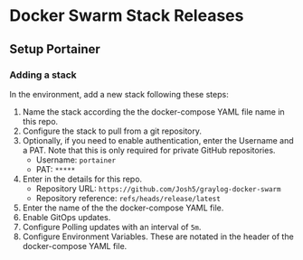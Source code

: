 # Docker Swarm Stack Releases

## Setup Portainer

### Adding a stack
In the environment, add a new stack following these steps:

1. Name the stack according the the docker-compose YAML file name in this repo.
1. Configure the stack to pull from a git repository.
1. Optionally, if you need to enable authentication, enter the Username and a PAT.
   Note that this is only required for private GitHub repositories.
    - Username: `portainer`
    - PAT: `*****`
1. Enter in the details for this repo.
    - Repository URL: `https://github.com/Josh5/graylog-docker-swarm`
    - Repository reference: `refs/heads/release/latest`
1. Enter the name of the the docker-compose YAML file.
1. Enable GitOps updates.
1. Configure Polling updates with an interval of `5m`.
1. Configure Environment Variables. These are notated in the header of the docker-compose YAML file.
